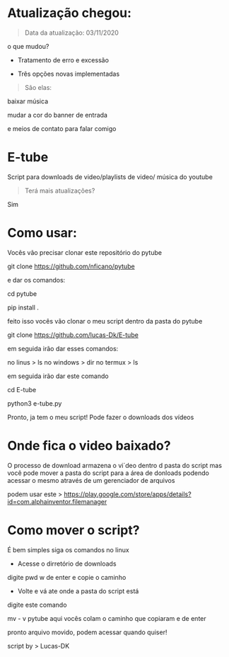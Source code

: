# Atualização chegou:
> Data da atualização: 03/11/2020

o que mudou?

- Tratamento de erro e excessão

- Três opções novas implementadas
> São elas:

baixar música

mudar a cor do banner de entrada

e meios de contato para falar comigo

# E-tube
Script para downloads de video/playlists de video/ música do youtube

> Terá mais atualizações?

Sim

# Como usar:

Vocês vão precisar clonar este repositório do pytube 

git clone https://github.com/nficano/pytube

e dar os comandos:

cd pytube

pip install .

feito isso vocês vão clonar o meu script dentro da pasta do pytube

git clone https://github.com/lucas-Dk/E-tube

em seguida irão dar esses comandos:

no linus > ls
no windows > dir
no termux > ls

em seguida irão dar este comando

cd E-tube

python3 e-tube.py

Pronto, ja tem o meu script! Pode fazer o downloads dos vídeos

# Onde fica o video baixado?

O processo de download armazena o vi´deo dentro d pasta do script
mas você pode mover a pasta do script para a área de donloads
podendo acessar o mesmo através de um gerenciador de arquivos

podem usar este > https://play.google.com/store/apps/details?id=com.alphainventor.filemanager

# Como mover o script?

É bem simples siga os comandos no linux

* Acesse o dirretório de downloads

digite pwd w de enter
e copie o caminho

* Volte e vá ate onde a pasta do script está

digite este comando

mv - v pytube aqui vocês colam o caminho que copiaram e de enter

pronto arquivo movido, podem acessar quando quiser!

script by > Lucas-DK
